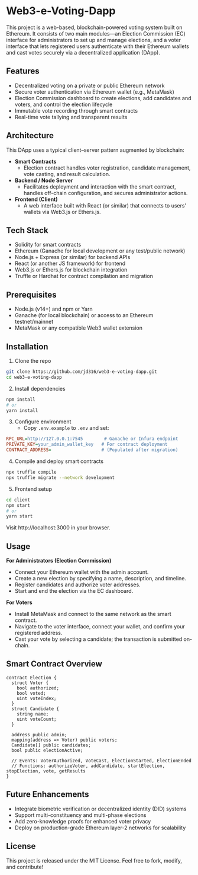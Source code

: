 # Web3-e-Voting-Dapp

This project is a web-based, blockchain-powered voting system built on Ethereum. It consists of two main modules—an Election Commission (EC) interface for administrators to set up and manage elections, and a voter interface that lets registered users authenticate with their Ethereum wallets and cast votes securely via a decentralized application (DApp).

## Features

- Decentralized voting on a private or public Ethereum network
- Secure voter authentication via Ethereum wallet (e.g., MetaMask)
- Election Commission dashboard to create elections, add candidates and voters, and control the election lifecycle
- Immutable vote recording through smart contracts
- Real-time vote tallying and transparent results


## Architecture

This DApp uses a typical client–server pattern augmented by blockchain:

- **Smart Contracts**
    - Election contract handles voter registration, candidate management, vote casting, and result calculation.
- **Backend / Node Server**
    - Facilitates deployment and interaction with the smart contract, handles off-chain configuration, and secures administrator actions.
- **Frontend (Client)**
    - A web interface built with React (or similar) that connects to users’ wallets via Web3.js or Ethers.js.


## Tech Stack

- Solidity for smart contracts
- Ethereum (Ganache for local development or any test/public network)
- Node.js + Express (or similar) for backend APIs
- React (or another JS framework) for frontend
- Web3.js or Ethers.js for blockchain integration
- Truffle or Hardhat for contract compilation and migration


## Prerequisites

- Node.js (v14+) and npm or Yarn
- Ganache (for local blockchain) or access to an Ethereum testnet/mainnet
- MetaMask or any compatible Web3 wallet extension


## Installation

1. Clone the repo

```bash
git clone https://github.com/jd316/web3-e-voting-dapp.git
cd web3-e-voting-dapp
```

2. Install dependencies

```bash
npm install
# or
yarn install
```

3. Configure environment
    - Copy `.env.example` to `.env` and set:

```ini
RPC_URL=http://127.0.0.1:7545        # Ganache or Infura endpoint
PRIVATE_KEY=your_admin_wallet_key   # For contract deployment
CONTRACT_ADDRESS=                   # (Populated after migration)
```

4. Compile and deploy smart contracts

```bash
npx truffle compile
npx truffle migrate --network development
```

5. Frontend setup

```bash
cd client
npm start
# or
yarn start
```

Visit http://localhost:3000 in your browser.

## Usage

**For Administrators (Election Commission)**

- Connect your Ethereum wallet with the admin account.
- Create a new election by specifying a name, description, and timeline.
- Register candidates and authorize voter addresses.
- Start and end the election via the EC dashboard.

**For Voters**

- Install MetaMask and connect to the same network as the smart contract.
- Navigate to the voter interface, connect your wallet, and confirm your registered address.
- Cast your vote by selecting a candidate; the transaction is submitted on-chain.


## Smart Contract Overview

```solidity
contract Election {
  struct Voter {
    bool authorized;
    bool voted;
    uint voteIndex;
  }
  struct Candidate {
    string name;
    uint voteCount;
  }

  address public admin;
  mapping(address => Voter) public voters;
  Candidate[] public candidates;
  bool public electionActive;

  // Events: VoterAuthorized, VoteCast, ElectionStarted, ElectionEnded
  // Functions: authorizeVoter, addCandidate, startElection, stopElection, vote, getResults
}
```


## Future Enhancements

- Integrate biometric verification or decentralized identity (DID) systems
- Support multi-constituency and multi-phase elections
- Add zero-knowledge proofs for enhanced voter privacy
- Deploy on production-grade Ethereum layer-2 networks for scalability


## License

This project is released under the MIT License. Feel free to fork, modify, and contribute!
